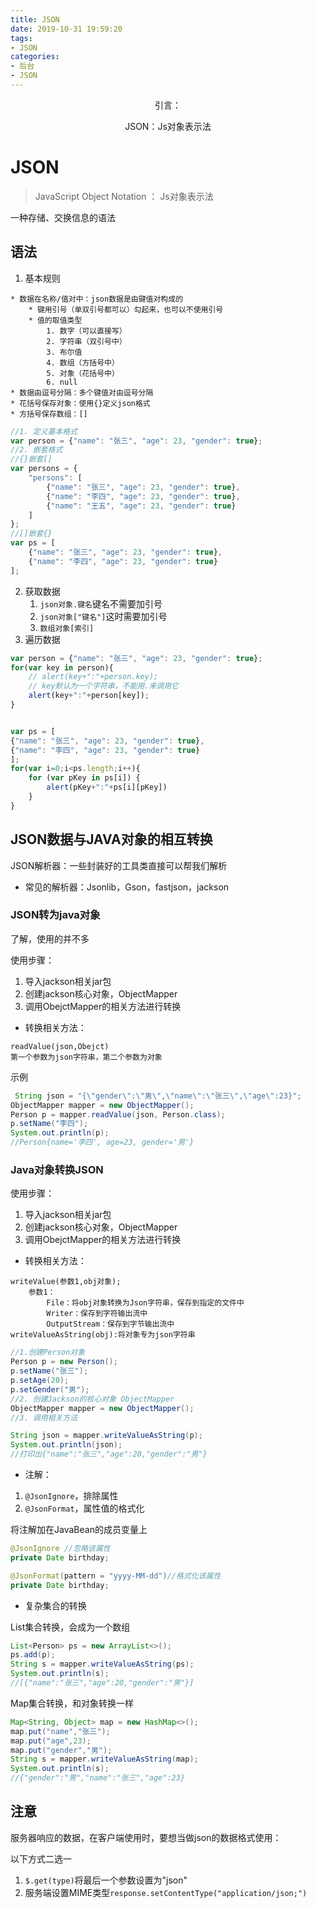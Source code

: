 ```yaml
---
title: JSON
date: 2019-10-31 19:59:20
tags: 
- JSON
categories: 
- 后台
- JSON
---
```


<center>
引言：

JSON：Js对象表示法
</center>

<!--more-->

# JSON
> JavaScript Object Notation  ： Js对象表示法

一种存储、交换信息的语法

## 语法

1. 基本规则
```
* 数据在名称/值对中：json数据是由键值对构成的
    * 键用引号（单双引号都可以）勾起来，也可以不使用引号
    * 值的取值类型
        1. 数字（可以直接写）
        2. 字符串（双引号中）
        3. 布尔值
        4. 数组（方括号中）
        5. 对象（花括号中）
        6. null
* 数据由逗号分隔：多个键值对由逗号分隔
* 花括号保存对象：使用{}定义json格式
* 方括号保存数组：[]
```
```js
//1. 定义基本格式
var person = {"name": "张三", "age": 23, "gender": true};
//2. 嵌套格式
//{}嵌套[]
var persons = {
    "persons": [
        {"name": "张三", "age": 23, "gender": true},
        {"name": "李四", "age": 23, "gender": true},
        {"name": "王五", "age": 23, "gender": true}
    ]
};
//[]嵌套{}
var ps = [
    {"name": "张三", "age": 23, "gender": true},
    {"name": "李四", "age": 23, "gender": true}
];
```
2. 获取数据
    1. `json对象.键名`键名不需要加引号
    2. `json对象["键名"]`这时需要加引号
    3. `数组对象[索引]`
3. 遍历数据
```js
var person = {"name": "张三", "age": 23, "gender": true};
for(var key in person){
    // alert(key+":"+person.key);
    // key默认为一个字符串，不能用.来调用它
    alert(key+":"+person[key]);
}


var ps = [
{"name": "张三", "age": 23, "gender": true},
{"name": "李四", "age": 23, "gender": true}
];
for(var i=0;i<ps.length;i++){
    for (var pKey in ps[i]) {
        alert(pKey+":"+ps[i][pKey])
    }
}
```

## JSON数据与JAVA对象的相互转换

JSON解析器：一些封装好的工具类直接可以帮我们解析
 - 常见的解析器：Jsonlib，Gson，fastjson，jackson

### JSON转为java对象
了解，使用的并不多

使用步骤：
1. 导入jackson相关jar包
2. 创建jackson核心对象，ObjectMapper
3. 调用ObejctMapper的相关方法进行转换

- 转换相关方法：
```
readValue(json,Obejct)
第一个参数为json字符串，第二个参数为对象
```
示例
```java
 String json = "{\"gender\":\"男\",\"name\":\"张三\",\"age\":23}";
ObjectMapper mapper = new ObjectMapper();
Person p = mapper.readValue(json, Person.class);
p.setName("李四");
System.out.println(p);
//Person{name='李四', age=23, gender='男'}
```




### Java对象转换JSON
使用步骤：
1. 导入jackson相关jar包
2. 创建jackson核心对象，ObjectMapper
3. 调用ObejctMapper的相关方法进行转换


- 转换相关方法：
```
writeValue(参数1,obj对象);
    参数1：
        File：将obj对象转换为Json字符串，保存到指定的文件中
        Writer：保存到字符输出流中
        OutputStream：保存到字节输出流中
writeValueAsString(obj):将对象专为json字符串
```

```java
//1.创建Person对象
Person p = new Person();
p.setName("张三");
p.setAge(20);
p.setGender("男");
//2. 创建Jackson的核心对象 ObjectMapper
ObjectMapper mapper = new ObjectMapper();
//3. 调用相关方法

String json = mapper.writeValueAsString(p); 
System.out.println(json);
//打印出{"name":"张三","age":20,"gender":"男"}
```
- 注解：
1. `@JsonIgnore`，排除属性
2. `@JsonFormat`，属性值的格式化

将注解加在JavaBean的成员变量上
```java
@JsonIgnore //忽略该属性
private Date birthday;

@JsonFormat(pattern = "yyyy-MM-dd")//格式化该属性
private Date birthday;
```

- 复杂集合的转换

List集合转换，会成为一个数组
```java
List<Person> ps = new ArrayList<>();
ps.add(p);
String s = mapper.writeValueAsString(ps);
System.out.println(s);
//[{"name":"张三","age":20,"gender":"男"}]
```

Map集合转换，和对象转换一样
```java
Map<String, Object> map = new HashMap<>();
map.put("name","张三");
map.put("age",23);
map.put("gender","男");
String s = mapper.writeValueAsString(map);
System.out.println(s);
//{"gender":"男","name":"张三","age":23}
```

## 注意
服务器响应的数据，在客户端使用时，要想当做json的数据格式使用：

以下方式二选一
1. `$.get(type)`将最后一个参数设置为"json"
2. 服务端设置MIME类型`response.setContentType("application/json;")`

